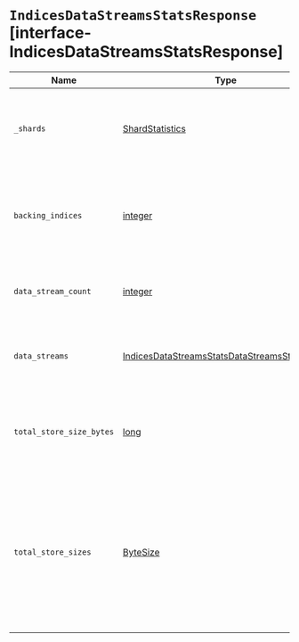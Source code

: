 # `IndicesDataStreamsStatsResponse` [interface-IndicesDataStreamsStatsResponse]

| Name | Type | Description |
| - | - | - |
| `_shards` | [ShardStatistics](./ShardStatistics.md) | Contains information about shards that attempted to execute the request. |
| `backing_indices` | [integer](./integer.md) | Total number of backing indices for the selected data streams. |
| `data_stream_count` | [integer](./integer.md) | Total number of selected data streams. |
| `data_streams` | [IndicesDataStreamsStatsDataStreamsStatsItem](./IndicesDataStreamsStatsDataStreamsStatsItem.md)[] | Contains statistics for the selected data streams. |
| `total_store_size_bytes` | [long](./long.md) | Total size, in bytes, of all shards for the selected data streams. |
| `total_store_sizes` | [ByteSize](./ByteSize.md) | Total size of all shards for the selected data streams. This property is included only if the `human` query parameter is `true` |
